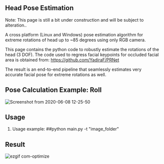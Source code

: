 ## Head Pose Estimation

Note: This page is still a bit under construction and will be subject to alteration..

A cross platform (Linux and Windows) pose estimation algorithm for extreme rotations of head up to ~85 degrees using only RGB camera. 

This page contains the python code to robustly estimate the rotations of the head (3 DOF). The code used to regress facial keypoints for occluded facial area is obtained from: https://github.com/YadiraF/PRNet

The result is an end-to-end pipeline that seamlessly estimates very accurate facial pose for extreme rotations as well.


## Pose Calculation Example: Roll
![Screenshot from 2020-06-08 12-25-50](https://user-images.githubusercontent.com/49958651/87858493-4600e900-c8fc-11ea-8d7e-1f0ab9c353c3.png)

## Usage

1. Usage example: 
##python main.py -t "image_folder"

## Result

![ezgif com-optimize](https://user-images.githubusercontent.com/49958651/87861042-794d7300-c910-11ea-9036-1d44897f283f.gif)




